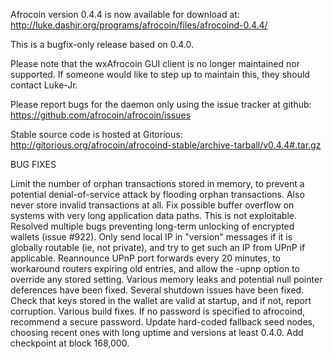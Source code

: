 Afrocoin version 0.4.4 is now available for download at:
http://luke.dashjr.org/programs/afrocoin/files/afrocoind-0.4.4/

This is a bugfix-only release based on 0.4.0.

Please note that the wxAfrocoin GUI client is no longer maintained nor supported. If someone would like to step up to maintain this, they should contact Luke-Jr.

Please report bugs for the daemon only using the issue tracker at github:
https://github.com/afrocoin/afrocoin/issues

Stable source code is hosted at Gitorious:
http://gitorious.org/afrocoin/afrocoind-stable/archive-tarball/v0.4.4#.tar.gz

BUG FIXES

Limit the number of orphan transactions stored in memory, to prevent a potential denial-of-service attack by flooding orphan transactions. Also never store invalid transactions at all.
Fix possible buffer overflow on systems with very long application data paths. This is not exploitable.
Resolved multiple bugs preventing long-term unlocking of encrypted wallets (issue #922).
Only send local IP in "version" messages if it is globally routable (ie, not private), and try to get such an IP from UPnP if applicable.
Reannounce UPnP port forwards every 20 minutes, to workaround routers expiring old entries, and allow the -upnp option to override any stored setting.
Various memory leaks and potential null pointer deferences have been
fixed.
Several shutdown issues have been fixed.
Check that keys stored in the wallet are valid at startup, and if not,
report corruption.
Various build fixes.
If no password is specified to afrocoind, recommend a secure password.
Update hard-coded fallback seed nodes, choosing recent ones with long uptime and versions at least 0.4.0.
Add checkpoint at block 168,000.

